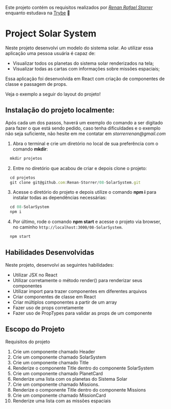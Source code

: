 Este projeto contém os requisitos realizados por _[Renan Rafael Storrer](www.linkedin.com/in/renanstorrer)_ enquanto estudava na [Trybe](https://www.betrybe.com/) :rocket:

# Project Solar System

Neste projeto desenvolvi um modelo do sistema solar. Ao utilizar essa aplicação uma pessoa usuária é capaz de:

 - Visualizar todos os planetas do sistema solar renderizados na tela;
 - Visualizar todas as cartas com informações sobre missões espaciais;
 
  Essa aplicação foi desenvolvida em React com criação de componentes de classe e passagem de props.

Veja o exemplo a seguir do layout do projeto!

## Instalação do projeto localmente:
 
Após cada um dos passos, haverá um exemplo do comando a ser digitado para fazer o que está sendo pedido, caso tenha dificuldades e o exemplo não seja suficiente, não hesite em me contatar em _storrerrenan@gmail.com_ 

1. Abra o terminal e crie um diretório no local de sua preferência com o comando **mkdir**:
```javascript
  mkdir projetos
```

2. Entre no diretório que acabou de criar e depois clone o projeto:
```javascript
  cd projetos
  git clone git@github.com:Renan-Storrer/08-SolarSystem.git
```

3. Acesse o diretório do projeto e depois utilize o comando **npm i** para instalar todas as dependências necessárias:
```javascript
  cd 08-SolarSystem
  npm i
```

4. Por último, rode o comando **npm start** e acesse o projeto via browser, no caminho `http://localhost:3000/08-SolarSystem`.

```javascript
  npm start
```

## Habilidades Desenvolvidas

Neste projeto, desenvolvi as seguintes habilidades:

 - Utilizar JSX no React
 - Utilizar corretamente o método render() para renderizar seus componentes
 - Utilizar import para trazer componentes em diferentes arquivos
 - Criar componentes de classe em React
 - Criar múltiplos componentes a partir de um array
 - Fazer uso de props corretamente
 - Fazer uso de PropTypes para validar as props de um componente

## Escopo do Projeto

Requisitos do projeto
1. Crie um componente chamado Header
2. Crie um componente chamado SolarSystem
3. Crie um componente chamado Title
4. Renderize o componente Title dentro do componente SolarSystem
5. Crie um componente chamado PlanetCard
6. Renderize uma lista com os planetas do Sistema Solar
7. Crie um componente chamado Missions.
8. Renderize o componente Title dentro do componente Missions
9. Crie um componente chamado MissionCard
10. Renderize uma lista com as missões espaciais
